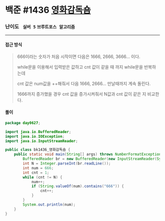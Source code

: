 # 백준 #1436 [영화감독숌](https://www.acmicpc.net/problem/1436)

### 난이도 ` 실버 5` `브루트포스 알고리즘` 

---

#### 접근 방식

> 666이라는 숫자가 처음 시작이면 다음은 1666, 2666, 3666... 이다.
>
> while문을 이용해서 입력받은 값하고 cnt 값이 같을 때 까지 while문을 반복하는데
>
> cnt 값은 num값을 ++해줘서 다음 1666, 2666... 만날때까지 계속 돌린다.
>
> 1666까지 증가했을 경우 cnt 값을 증가시켜줘서 N값과 cnt 값이 같은 지 비교한다.

#### 풀이

```java
package day0627;

import java.io.BufferedReader;
import java.io.IOException;
import java.io.InputStreamReader;

public class bk1436_영화감독숌 {
	public static void main(String[] args) throws NumberFormatException, IOException {
		BufferedReader br = new BufferedReader(new InputStreamReader(System.in));
		int N = Integer.parseInt(br.readLine());
		int num = 666;
		int cnt = 1;
		while (cnt != N) {
			num++;
			if (String.valueOf(num).contains("666")) {
				cnt++;
			}
		}
		System.out.println(num);
	}
}
```

